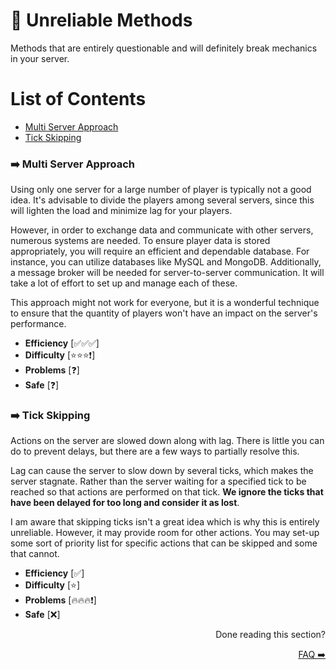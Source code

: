 # 🔴 Unreliable Methods
Methods that are entirely questionable and will definitely break mechanics in your server.

# List of Contents
- [Multi Server Approach](#%EF%B8%8F-multi-server-approach)
- [Tick Skipping](#%EF%B8%8F-tick-skipping)

### ➡️ Multi Server Approach
Using only one server for a large number of player is typically not a good idea. It's advisable to divide the players among several servers, since this will lighten the load and minimize lag for your players.

However, in order to exchange data and communicate with other servers, numerous systems are needed. To ensure player data is stored appropriately, you will require an efficient and dependable database. For instance, you can utilize databases like MySQL and MongoDB. Additionally, a message broker will be needed for server-to-server communication. It will take a lot of effort to set up and manage each of these. 

This approach might not work for everyone, but it is a wonderful technique to ensure that the quantity of players won't have an impact on the server's performance. 

- **Efficiency** [✅✅✅]
- **Difficulty** [⭐⭐⭐❗]
- **Problems** [❓]
- **Safe** [❓]

### ➡️ Tick Skipping
Actions on the server are slowed down along with lag. There is little you can do to prevent delays, but there are a few ways to partially resolve this.

Lag can cause the server to slow down by several ticks, which makes the server stagnate. Rather than the server waiting for a specified tick to be reached so that actions are performed on that tick. **We ignore the ticks that have been delayed for too long and consider it as lost**.

I am aware that skipping ticks isn't a great idea which is why this is entirely unreliable. However, it may provide room for other actions. You may set-up some sort of priority list for specific actions that can be skipped and some that cannot.

- **Efficiency** [✅]
- **Difficulty** [⭐]
- **Problems** [🔥🔥🔥❗]
- **Safe** [❌]

<div align="right">
  <p>Done reading this section?</p>
    <a href = "https://github.com/AGTHARN/PMMP-Optimizations/blob/main/docs/FAQ.md" target = "_self">FAQ ➡️</a>
</div>